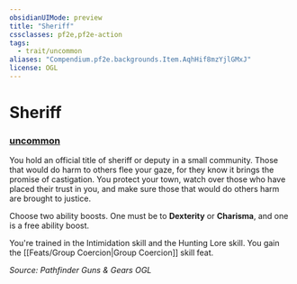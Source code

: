 ```yaml
---
obsidianUIMode: preview
title: "Sheriff"
cssclasses: pf2e,pf2e-action
tags:
  - trait/uncommon
aliases: "Compendium.pf2e.backgrounds.Item.AqhHif8mzYjlGMxJ"
license: OGL
---
```

# Sheriff

### [uncommon](uncommon "Uncommon Rarity Trait")






You hold an official title of sheriff or deputy in a small community. Those that would do harm to others flee your gaze, for they know it brings the promise of castigation. You protect your town, watch over those who have placed their trust in you, and make sure those that would do others harm are brought to justice.

Choose two ability boosts. One must be to **Dexterity** or **Charisma**, and one is a free ability boost.

You're trained in the Intimidation skill and the Hunting Lore skill. You gain the [[Feats/Group Coercion|Group Coercion]] skill feat.

*Source: Pathfinder Guns & Gears*
*OGL*